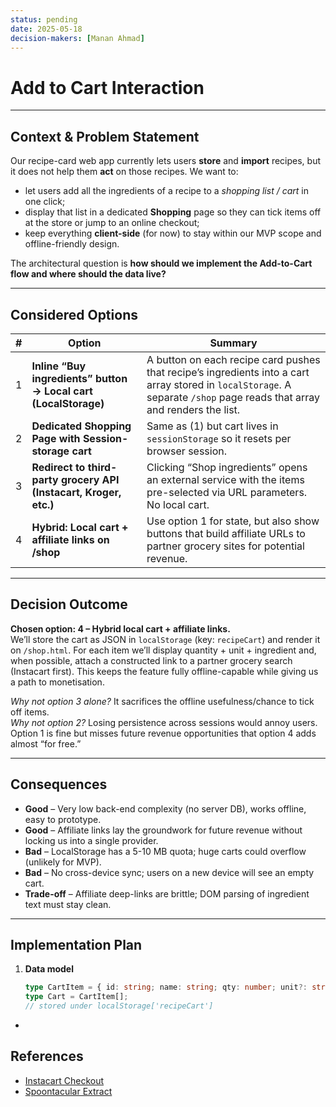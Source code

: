 ```yaml
---
status: pending
date: 2025-05-18
decision-makers: [Manan Ahmad]
---
```

# Add to Cart Interaction 

---

## Context & Problem Statement

Our recipe-card web app currently lets users **store** and **import** recipes, but it does not help them **act** on those recipes. We want to:

* let users add all the ingredients of a recipe to a *shopping list / cart* in one click;
* display that list in a dedicated **Shopping** page so they can tick items off at the store or jump to an online checkout;
* keep everything **client-side** (for now) to stay within our MVP scope and offline-friendly design.

The architectural question is **how should we implement the Add-to-Cart flow and where should the data live?**

---

## Considered Options

| # | Option | Summary |
|:-:|--------|---------|
| 1 | **Inline “Buy ingredients” button → Local cart (LocalStorage)** | A button on each recipe card pushes that recipe’s ingredients into a cart array stored in `localStorage`. A separate `/shop` page reads that array and renders the list. |
| 2 | **Dedicated Shopping Page with Session-storage cart** | Same as (1) but cart lives in `sessionStorage` so it resets per browser session. |
| 3 | **Redirect to third-party grocery API (Instacart, Kroger, etc.)** | Clicking “Shop ingredients” opens an external service with the items pre-selected via URL parameters. No local cart. |
| 4 | **Hybrid: Local cart + affiliate links on /shop** | Use option 1 for state, but also show buttons that build affiliate URLs to partner grocery sites for potential revenue. |

---

## Decision Outcome

**Chosen option: 4 – Hybrid local cart + affiliate links.**  
We’ll store the cart as JSON in `localStorage` (key: `recipeCart`) and render it on `/shop.html`. For each item we’ll display quantity + unit + ingredient and, when possible, attach a constructed link to a partner grocery search (Instacart first). This keeps the feature fully offline-capable while giving us a path to monetisation.

*Why not option 3 alone?* It sacrifices the offline usefulness/chance to tick off items.  
*Why not option 2?* Losing persistence across sessions would annoy users.  
Option 1 is fine but misses future revenue opportunities that option 4 adds almost “for free.”

---

## Consequences

* **Good** – Very low back-end complexity (no server DB), works offline, easy to prototype.  
* **Good** – Affiliate links lay the groundwork for future revenue without locking us into a single provider.  
* **Bad** – LocalStorage has a 5-10 MB quota; huge carts could overflow (unlikely for MVP).  
* **Bad** – No cross-device sync; users on a new device will see an empty cart.  
* **Trade-off** – Affiliate deep-links are brittle; DOM parsing of ingredient text must stay clean.

---

## Implementation Plan 

1. **Data model**

   ```ts
   type CartItem = { id: string; name: string; qty: number; unit?: string };
   type Cart = CartItem[];
   // stored under localStorage['recipeCart'] 
  -
  ## References 
  * [Instacart Checkout](https://docs.instacart.com/storefront/learn_about_your_storefront/cart_and_checkout/checkout/)
  * [Spoontacular Extract](https://spoonacular.com/food-api/docs#Extract-Recipe-From-Website)
  
